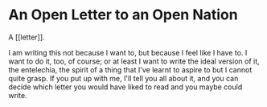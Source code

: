 # An Open Letter to an Open Nation

A [[letter]].

I am writing this not because I want to, but because I feel like I have to. I want to do it, too, of course; or at least I want to write the ideal version of it, the entelechia, the spirit of a thing that I've learnt to aspire to but I cannot quite grasp. If you put up with me, I'll tell you all about it, and you can decide which letter you would have liked to read and you maybe could write.



